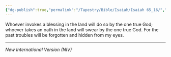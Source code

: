 ```yaml
---
{"dg-publish":true,"permalink":"/Tapestry/Bible/Isaiah/Isaiah 65_16/","title":"Isaiah 65:16","hide":true,"tags":["bible-verse","bible-verse"],"dgHomeLink":true,"dgShowLocalGraph":true,"dgEnableSearch":true}
---
```




Whoever invokes a blessing in the land will do so by the one true God; whoever takes an oath in the land will swear by the one true God. For the past troubles will be forgotten and hidden from my eyes.

---
*New International Version (NIV)*